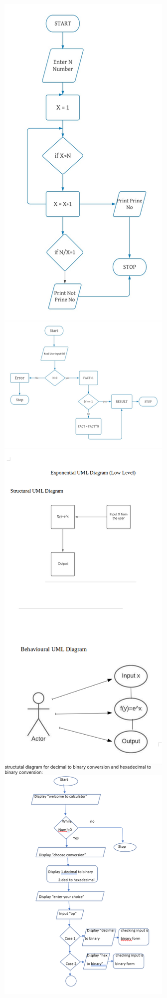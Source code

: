 ![](https://github.com/Prashanth99003557/Calculator/blob/main/2_Design/lowlevel/prime.png)
![ ](https://github.com/Prashanth99003557/Calculator/blob/main/2_Design/lowlevel/factorial.png)
<img src="Exponential Structural UML Diagram.png"
     alt="Exponential Structural UML Diagram"
     style="float: left; margin-right: 10px;" />
     
  <img src="Exponential Behavioural UML Diagram.png"
     alt="Exponential Behavioural UML Diagram"
     style="float: left; margin-right: 10px;" />  
 structutal diagram for decimal to binary conversion and hexadecimal to binary conversion:
 ![](https://github.com/Prashanth99003557/Calculator/blob/main/2_Design/lowlevel/stru%20diag.PNG)
